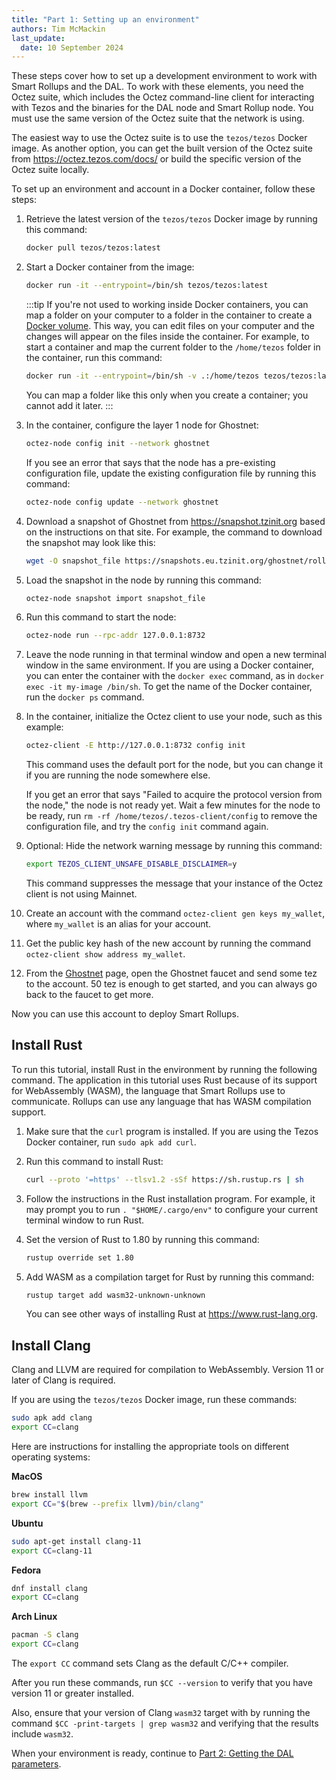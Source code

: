 ```yaml
---
title: "Part 1: Setting up an environment"
authors: Tim McMackin
last_update:
  date: 10 September 2024
---
```


These steps cover how to set up a development environment to work with Smart Rollups and the DAL.
To work with these elements, you need the Octez suite, which includes the Octez command-line client for interacting with Tezos and the binaries for the DAL node and Smart Rollup node.
You must use the same version of the Octez suite that the network is using.

The easiest way to use the Octez suite is to use the `tezos/tezos` Docker image.
As another option, you can get the built version of the Octez suite from https://octez.tezos.com/docs/ or build the specific version of the Octez suite locally.

To set up an environment and account in a Docker container, follow these steps:

1. Retrieve the latest version of the `tezos/tezos` Docker image by running this command:

   ```bash
   docker pull tezos/tezos:latest
   ```

1. Start a Docker container from the image:

   ```bash
   docker run -it --entrypoint=/bin/sh tezos/tezos:latest
   ```

   :::tip
   If you're not used to working inside Docker containers, you can map a folder on your computer to a folder in the container to create a [Docker volume](https://docs.docker.com/storage/volumes/).
   This way, you can edit files on your computer and the changes will appear on the files inside the container.
   For example, to start a container and map the current folder to the `/home/tezos` folder in the container, run this command:

   ```bash
   docker run -it --entrypoint=/bin/sh -v .:/home/tezos tezos/tezos:latest
   ```

   You can map a folder like this only when you create a container; you cannot add it later.
   :::

1. In the container, configure the layer 1 node for Ghostnet:

   ```bash
   octez-node config init --network ghostnet
   ```

   If you see an error that says that the node has a pre-existing configuration file, update the existing configuration file by running this command:

   ```bash
   octez-node config update --network ghostnet
   ```

1. Download a snapshot of Ghostnet from https://snapshot.tzinit.org based on the instructions on that site.
For example, the command to download the snapshot may look like this:

   ```bash
   wget -O snapshot_file https://snapshots.eu.tzinit.org/ghostnet/rolling
   ```

1. Load the snapshot in the node by running this command:

   ```bash
   octez-node snapshot import snapshot_file
   ```

1. Run this command to start the node:

   ```bash
   octez-node run --rpc-addr 127.0.0.1:8732
   ```

1. Leave the node running in that terminal window and open a new terminal window in the same environment.
If you are using a Docker container, you can enter the container with the `docker exec` command, as in `docker exec -it my-image /bin/sh`.
To get the name of the Docker container, run the `docker ps` command.

1. In the container, initialize the Octez client to use your node, such as this example:

   ```bash
   octez-client -E http://127.0.0.1:8732 config init
   ```

   This command uses the default port for the node, but you can change it if you are running the node somewhere else.

   If you get an error that says "Failed to acquire the protocol version from the node," the node is not ready yet.
   Wait a few minutes for the node to be ready, run `rm -rf /home/tezos/.tezos-client/config` to remove the configuration file, and try the `config init` command again.

1. Optional: Hide the network warning message by running this command:

   ```bash
   export TEZOS_CLIENT_UNSAFE_DISABLE_DISCLAIMER=y
   ```

   This command suppresses the message that your instance of the Octez client is not using Mainnet.

1. Create an account with the command `octez-client gen keys my_wallet`, where `my_wallet` is an alias for your account.

1. Get the public key hash of the new account by running the command `octez-client show address my_wallet`.

1. From the [Ghostnet](https://teztnets.com/ghostnet-about) page, open the Ghostnet faucet and send some tez to the account.
50 tez is enough to get started, and you can always go back to the faucet to get more.

Now you can use this account to deploy Smart Rollups.

## Install Rust

To run this tutorial, install Rust in the environment by running the following command.
The application in this tutorial uses Rust because of its support for WebAssembly (WASM), the language that Smart Rollups use to communicate.
Rollups can use any language that has WASM compilation support.

1. Make sure that the `curl` program is installed.
If you are using the Tezos Docker container, run `sudo apk add curl`.

1. Run this command to install Rust:

   ```bash
   curl --proto '=https' --tlsv1.2 -sSf https://sh.rustup.rs | sh
   ```

1. Follow the instructions in the Rust installation program.
For example, it may prompt you to run `. "$HOME/.cargo/env"` to configure your current terminal window to run Rust.

1. Set the version of Rust to 1.80 by running this command:

   ```bash
   rustup override set 1.80
   ```

1. Add WASM as a compilation target for Rust by running this command:

   ```bash
   rustup target add wasm32-unknown-unknown
   ```

   You can see other ways of installing Rust at https://www.rust-lang.org.

## Install Clang

Clang and LLVM are required for compilation to WebAssembly.
Version 11 or later of Clang is required.

If you are using the `tezos/tezos` Docker image, run these commands:

```bash
sudo apk add clang
export CC=clang
```

Here are instructions for installing the appropriate tools on different operating systems:

**MacOS**

```bash
brew install llvm
export CC="$(brew --prefix llvm)/bin/clang"
```

**Ubuntu**

```bash
sudo apt-get install clang-11
export CC=clang-11
```

**Fedora**

```bash
dnf install clang
export CC=clang
```

**Arch Linux**

```bash
pacman -S clang
export CC=clang
```

The `export CC` command sets Clang as the default C/C++ compiler.

After you run these commands, run `$CC --version` to verify that you have version 11 or greater installed.

Also, ensure that your version of Clang `wasm32` target with by running the command `$CC -print-targets | grep wasm32` and verifying that the results include `wasm32`.

When your environment is ready, continue to [Part 2: Getting the DAL parameters](/tutorials/build-files-archive-with-dal/get-dal-params).
